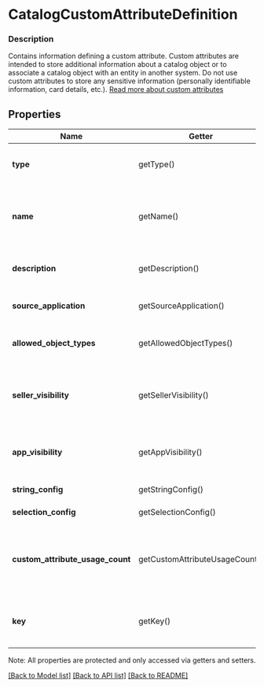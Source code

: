 # CatalogCustomAttributeDefinition

### Description

Contains information defining a custom attribute. Custom attributes are intended to store additional information about a catalog object or to associate a catalog object with an entity in another system. Do not use custom attributes to store any sensitive information (personally identifiable information, card details, etc.). [Read more about custom attributes](/catalog-api/add-custom-attributes)

## Properties
Name | Getter | Setter | Type | Description | Notes
------------ | ------------- | ------------- | ------------- | ------------- | -------------
**type** | getType() | setType($value) | **string** | The type of this custom attribute. Cannot be modified after creation. Required. See [CatalogCustomAttributeDefinitionType](#type-catalogcustomattributedefinitiontype) for possible values | 
**name** | getName() | setName($value) | **string** | The name of this definition for API and seller-facing UI purposes. The name must be unique within the (merchant, application_id) pair. Required. May not be empty and may not exceed 255 characters. Can be modified after creation. | 
**description** | getDescription() | setDescription($value) | **string** | Seller-oriented description of the meaning of this Custom Attribute, any constraints that the seller should observe, etc. May be displayed as a tooltip in Square UIs. | [optional] 
**source_application** | getSourceApplication() | setSourceApplication($value) | [**\SquareConnect\Model\SourceApplication**](SourceApplication.md) | __Read only.__ Contains information about the application that created this custom attribute definition. | [optional] 
**allowed_object_types** | getAllowedObjectTypes() | setAllowedObjectTypes($value) | **string[]** | The set of Catalog Object Types that this Custom Attribute may be applied to. Currently, only &#x60;ITEM&#x60; and &#x60;ITEM_VARIATION&#x60; are allowed. See [CatalogObjectType](#type-catalogobjecttype) for possible values | [optional] 
**seller_visibility** | getSellerVisibility() | setSellerVisibility($value) | **string** | The visibility of a custom attribute in seller-facing UIs (including Square Point of Sale applications and Square Dashboard). May be modified. See [CatalogCustomAttributeDefinitionSellerVisibility](#type-catalogcustomattributedefinitionsellervisibility) for possible values | [optional] 
**app_visibility** | getAppVisibility() | setAppVisibility($value) | **string** | The visibility of a custom attribute to applications other than the application that created the attribute. See [CatalogCustomAttributeDefinitionAppVisibility](#type-catalogcustomattributedefinitionappvisibility) for possible values | [optional] 
**string_config** | getStringConfig() | setStringConfig($value) | [**\SquareConnect\Model\CatalogCustomAttributeDefinitionStringConfig**](CatalogCustomAttributeDefinitionStringConfig.md) | Optionally, populated when &#x60;type&#x60; &#x3D; &#x60;STRING&#x60;, unset otherwise. | [optional] 
**selection_config** | getSelectionConfig() | setSelectionConfig($value) | [**\SquareConnect\Model\CatalogCustomAttributeDefinitionSelectionConfig**](CatalogCustomAttributeDefinitionSelectionConfig.md) | Populated when &#x60;type&#x60; is set to &#x60;SELECTION&#x60;, unset otherwise. | [optional] 
**custom_attribute_usage_count** | getCustomAttributeUsageCount() | setCustomAttributeUsageCount($value) | **int** | __Read-only.__ The number of custom attributes that reference this custom attribute definition. Set by the server in response to a ListCatalog request with &#x60;include_counts&#x60; set to &#x60;true&#x60;.  If the actual count is greater than 100, &#x60;custom_attribute_usage_count&#x60; will be set to &#x60;100&#x60;. | [optional] 
**key** | getKey() | setKey($value) | **string** | The name of the desired custom attribute key that can be used to access the custom attribute value on catalog objects. Cannot be modified after the custom attribute definition has been created. | [optional] 

Note: All properties are protected and only accessed via getters and setters.

[[Back to Model list]](../../README.md#documentation-for-models) [[Back to API list]](../../README.md#documentation-for-api-endpoints) [[Back to README]](../../README.md)

